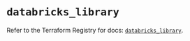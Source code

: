 # `databricks_library`

Refer to the Terraform Registry for docs: [`databricks_library`](https://registry.terraform.io/providers/databricks/databricks/1.66.0/docs/resources/library).
